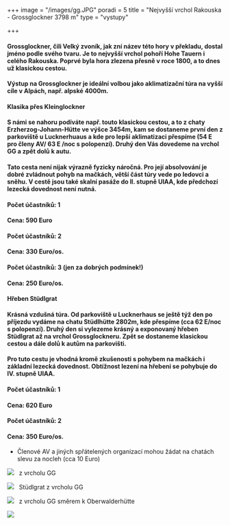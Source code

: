 +++
image = "/images/gg.JPG"
poradi = 5
title = "Nejvyšší vrchol Rakouska - Grossglockner 3798 m"
type = "vystupy"

+++
#### **Grossglockne**r, čili Velký zvoník, jak zní název této hory v překladu, dostal jméno podle svého tvaru. Je to nejvyšší vrchol pohoří Hohe Tauern i celého Rakouska. Poprvé byla hora zlezena přesně v roce 1800, a to dnes už klasickou cestou.

#### Výstup na Grossglockner je ideální volbou jako aklimatizační túra na vyšší cíle v Alpách, např. alpské 4000m.

#### **Klasika přes Kleinglockner**

#### S námi se nahoru podíváte např. touto klasickou cestou, a to z chaty **Erzherzog-Johann-Hütte** ve výšce 3454m, kam se dostaneme první den z parkoviště u Lucknerhuaus a kde pro lepší aklimatizaci přespíme (54 E pro členy AV/ 63 E /noc s polopenzí). Druhý den Vás dovedeme na vrchol GG a zpět dolů k autu.

#### Tato cesta není nijak výrazně fyzicky náročná. Pro její absolvování  je dobré zvládnout pohyb na mačkách, větší část túry vede po ledovci a sněhu. V cestě jsou také skalní pasáže do II. stupně UIAA, kde předchozí lezecká dovednost není nutná.

#### Počet účastníků: 1

#### Cena: 590 Euro

#### Počet účastníků: 2

#### Cena: 330 Euro/os.

#### Počet účastníků: 3 (jen za dobrých podmínek!)

#### Cena:  250 Euro/os.

#### 

#### **Hřeben Stüdlgrat**

#### Krásná vzdušná túra. Od parkoviště u Lucknerhaus se ještě týž den po příjezdu vydáme na chatu **Stüdlhütte** 2802m, kde přespíme (cca 62 E/noc s polopenzí). Druhý den si vylezeme krásný a exponovaný hřeben Stüdlgrat až na vrchol Grossglockneru. Zpět se dostaneme klasickou cestou a dále dolů k autům na parkovišti.

#### Pro tuto cestu je vhodná kromě zkušenosti s pohybem na mačkách i základní lezecká dovednost. Obtížnost lezení na hřebeni se pohybuje do IV. stupně UIAA.

#### Počet účastníků: 1

#### Cena: 620 Euro

#### Počet účastníků: 2

#### Cena: 350 Euro/os.

* Členové AV a jiných spřátelených organizací mohou žádat na chatách slevu za nocleh (cca 10 Euro)

![](/images/gg-vrchol.JPG)
 
z vrcholu GG

![](/images/z-gg-studlgrat.JPG)
 
Stüdlgrat z vrcholu GG

![](/images/pohled-z-gg-smer-oberwalderhutte.JPG)
 
z vrcholu GG směrem k Oberwalderhütte

![](/images/z-gg-2.JPG)